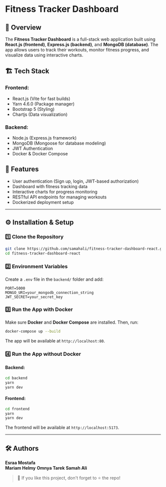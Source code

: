 # Fitness Tracker Dashboard

## 📌 Overview
The **Fitness Tracker Dashboard** is a full-stack web application built using **React.js (frontend)**, **Express.js (backend)**, and **MongoDB (database)**. The app allows users to track their workouts, monitor fitness progress, and visualize data using interactive charts.

## 🏗️ Tech Stack
### **Frontend:**
- React.js (Vite for fast builds)
- Yarn 4.6.0 (Package manager)
- Bootstrap 5 (Styling)
- Chartjs (Data visualization)

### **Backend:**
- Node.js (Express.js framework)
- MongoDB (Mongoose for database modeling)
- JWT Authentication
- Docker & Docker Compose

## 🚀 Features
- User authentication (Sign up, login, JWT-based authorization)
- Dashboard with fitness tracking data
- Interactive charts for progress monitoring
- RESTful API endpoints for managing workouts
- Dockerized deployment setup

---

## ⚙️ Installation & Setup
### **1️⃣ Clone the Repository**
```sh
git clone https://github.com/samahali/fitness-tracker-dashboard-react.git
cd fitness-tracker-dashboard-react
```

### **2️⃣ Environment Variables**
Create a `.env` file in the `backend/` folder and add:
```env
PORT=5000
MONGO_URI=your_mongodb_connection_string
JWT_SECRET=your_secret_key
```

### **3️⃣ Run the App with Docker**
Make sure **Docker** and **Docker Compose** are installed. Then, run:
```sh
docker-compose up --build
```
The app will be available at `http://localhost:80`.

### **4️⃣ Run the App without Docker**
#### **Backend:**
```sh
cd backend
yarn 
yarn dev
```
#### **Frontend:**
```sh
cd frontend
yarn 
yarn dev
```
The frontend will be available at `http://localhost:5173`.

---

## 🛠️ Authors
**Esraa Mostafa**  
**Mariam Helmy** 
**Omnya Tarek** 
**Samah Ali** 

> 🚀 If you like this project, don't forget to ⭐ the repo!

